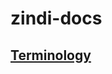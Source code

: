 # zindi-docs


## [Terminology](https://github.com/zindi-io/zindi-docs2/blob/master/terminology.md)
